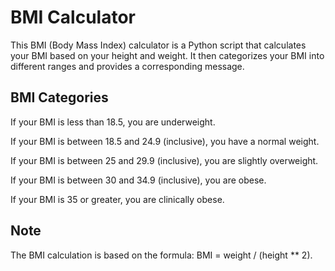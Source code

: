 # BMI Calculator
This BMI (Body Mass Index) calculator is a Python script that calculates your BMI based on your height and weight. 
It then categorizes your BMI into different ranges and provides a corresponding message.

## BMI Categories
If your BMI is less than 18.5, you are underweight.

If your BMI is between 18.5 and 24.9 (inclusive), you have a normal weight.

If your BMI is between 25 and 29.9 (inclusive), you are slightly overweight.

If your BMI is between 30 and 34.9 (inclusive), you are obese.

If your BMI is 35 or greater, you are clinically obese.

## Note
The BMI calculation is based on the formula: BMI = weight / (height ** 2).

